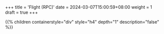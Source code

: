 +++
title = 'Flight (RPC)'
date = 2024-03-07T15:00:59+08:00
weight = 1
draft = true
+++


{{% children containerstyle="div" style="h4" depth="1" description="false" %}}
